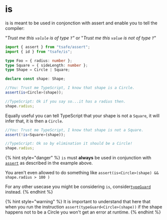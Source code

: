 # is

is is meant to be used in conjonction with assert and enable you to tell the compiler:

"_Trust me this `valule` is of type `T`"_ or "_Trust me this `value` is not of type `T`_"

```typescript
import { assert } from "tsafe/assert";
import { id } from "tsafe/is";

type Foo = { radius: number };
type Square = { sideLength: number };
type Shape = Circle | Square;

declare const shape: Shape;

//You: Trust me TypeScript, I know that shape is a Circle.
assert(is<Circle>(shape));

//TypeScript: Ok if you say so...it has a radius then.
shape.radius;
```

Equally useful you can tell TypeScript that your shape is not a `Square`, it will infer that, it is then a `Circle`.

```typescript
//You: Trust me TypeScript, I know that shape is not a Square.
assert(!is<Square>(shape));

//TypeScript: Ok so by elimination it should be a Circle!
shape.radius;
```

{% hint style="danger" %}
`is` must **always** be used in conjunction with [`assert`](assert.md) as described in the example above.

You aren't even allowed to do something like `assert(is<Circle>(shape) && shape.radius > 100 )` 

For any other usecase you might be considering `is`, consider[`typeGuard`](typeguard.md) instead.
{% endhint %}

{% hint style="warning" %}
It is important to understand that here that when you run the instruction `assert(typeGuard<Circle>(shape))` if the shape happens not to be a Circle you won't get an error at runtime.
{% endhint %}



